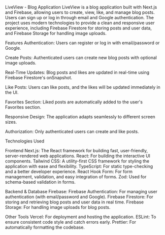 LiveView - Blog Application
LiveView is a blog application built with Next.js and Firebase, allowing users to create, view, like, and manage blog posts. Users can sign up or log in through email and Google authentication. The project uses modern technologies to provide a clean and responsive user experience, including Firebase Firestore for storing posts and user data, and Firebase Storage for handling image uploads.

Features
Authentication: Users can register or log in with email/password or Google.

Create Posts: Authenticated users can create new blog posts with optional image uploads.

Real-Time Updates: Blog posts and likes are updated in real-time using Firebase Firestore's onSnapshot.

Like Posts: Users can like posts, and the likes will be updated immediately in the UI.

Favorites Section: Liked posts are automatically added to the user's Favorites section.

Responsive Design: The application adapts seamlessly to different screen sizes.

Authorization: Only authenticated users can create and like posts.

Technologies Used

Frontend
Next.js: The React framework for building fast, user-friendly, server-rendered web applications.
React: For building the interactive UI components.
Tailwind CSS: A utility-first CSS framework for styling the application with ease and flexibility.
TypeScript: For static type-checking and a better developer experience.
React Hook Form: For form management, validation, and easy integration of forms.
Zod: Used for schema-based validation in forms.

Backend & Database
Firebase:
Firebase Authentication: For managing user authentication (with email/password and Google).
Firebase Firestore: For storing and retrieving blog posts and user data in real time.
Firebase Storage: For handling image uploads for blog posts.

Other Tools
Vercel: For deployment and hosting the application.
ESLint: To ensure consistent code style and catch errors early.
Prettier: For automatically formatting the codebase.
